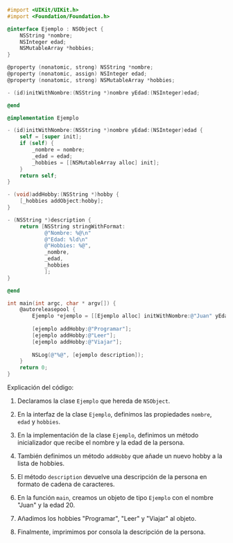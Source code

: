 ```objective-c
#import <UIKit/UIKit.h>
#import <Foundation/Foundation.h>

@interface Ejemplo : NSObject {
    NSString *nombre;
    NSInteger edad;
    NSMutableArray *hobbies;
}

@property (nonatomic, strong) NSString *nombre;
@property (nonatomic, assign) NSInteger edad;
@property (nonatomic, strong) NSMutableArray *hobbies;

- (id)initWithNombre:(NSString *)nombre yEdad:(NSInteger)edad;

@end

@implementation Ejemplo

- (id)initWithNombre:(NSString *)nombre yEdad:(NSInteger)edad {
    self = [super init];
    if (self) {
        _nombre = nombre;
        _edad = edad;
        _hobbies = [[NSMutableArray alloc] init];
    }
    return self;
}

- (void)addHobby:(NSString *)hobby {
    [_hobbies addObject:hobby];
}

- (NSString *)description {
    return [NSString stringWithFormat:
            @"Nombre: %@\n"
            @"Edad: %ld\n"
            @"Hobbies: %@",
            _nombre,
            _edad,
            _hobbies
            ];
}

@end

int main(int argc, char * argv[]) {
    @autoreleasepool {
        Ejemplo *ejemplo = [[Ejemplo alloc] initWithNombre:@"Juan" yEdad:20];
        
        [ejemplo addHobby:@"Programar"];
        [ejemplo addHobby:@"Leer"];
        [ejemplo addHobby:@"Viajar"];
        
        NSLog(@"%@", [ejemplo description]);
    }
    return 0;
}
```

Explicación del código:

1. Declaramos la clase `Ejemplo` que hereda de `NSObject`.

2. En la interfaz de la clase `Ejemplo`, definimos las propiedades `nombre`, `edad` y `hobbies`.

3. En la implementación de la clase `Ejemplo`, definimos un método inicializador que recibe el nombre y la edad de la persona.

4. También definimos un método `addHobby` que añade un nuevo hobby a la lista de hobbies.

5. El método `description` devuelve una descripción de la persona en formato de cadena de caracteres.

6. En la función `main`, creamos un objeto de tipo `Ejemplo` con el nombre "Juan" y la edad 20.

7. Añadimos los hobbies "Programar", "Leer" y "Viajar" al objeto.

8. Finalmente, imprimimos por consola la descripción de la persona.